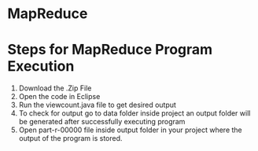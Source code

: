 # MapReduce

# Steps for MapReduce Program Execution

1. Download the .Zip File
2. Open the code in Eclipse
3. Run the viewcount.java file to get desired output
4. To check for output go to data folder inside project an output folder will be generated after successfully executing program 
5. Open part-r-00000 file inside output folder in your project where the output of the program is stored.
